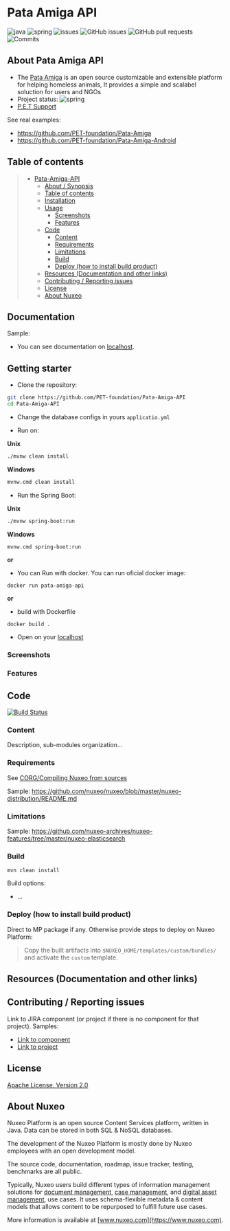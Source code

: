 # Pata Amiga API
![java](https://img.shields.io/badge/java-17-blue)
![spring](https://img.shields.io/badge/spring-3.1-green)
![issues](https://img.shields.io/github/contributors/PET-foundation/Pata-Amiga-API)
![GitHub issues](https://img.shields.io/github/issues/PET-foundation/Pata-Amiga-API)
![GitHub pull requests](https://img.shields.io/github/issues-pr/PET-foundation/Pata-Amiga-API)
![Commits](https://img.shields.io/github/commit-activity/m/PET-foundation/Pata-Amiga-API)

## About Pata Amiga API

* The [Pata Amiga](https://pet-foundation.github.io/Pata-Amiga-LandingPage/) is an open source customizable and extensible platform for helping homeless animals, It provides a simple and scalabel soluction for users and NGOs
* Project status: ![spring](https://img.shields.io/badge/working-green)
* [P.E.T Support](mailto:matheusvictorhenrique@gmail.com)

See real examples:

* <https://github.com/PET-foundation/Pata-Amiga>
* <https://github.com/PET-foundation/Pata-Amiga-Android>

## Table of contents

> * [Pata-Amiga-API](#pata-amiga-api)
>   * [About / Synopsis](#about--synopsis)
>   * [Table of contents](#table-of-contents)
>   * [Installation](#installation)
>   * [Usage](#usage)
>     * [Screenshots](#screenshots)
>     * [Features](#features)
>   * [Code](#code)
>     * [Content](#content)
>     * [Requirements](#requirements)
>     * [Limitations](#limitations)
>     * [Build](#build)
>     * [Deploy (how to install build product)](#deploy-how-to-install-build-product)
>   * [Resources (Documentation and other links)](#resources-documentation-and-other-links)
>   * [Contributing / Reporting issues](#contributing--reporting-issues)
>   * [License](#license)
>   * [About Nuxeo](#about-nuxeo)

## Documentation

Sample:

* You can see documentation on [localhost](http://localhost:8080/swagger-ui).

## Getting starter
* Clone the repository:
  
```bash
git clone https://github.com/PET-foundation/Pata-Amiga-API
cd Pata-Amiga-API
```
* Change the database configs in yours ```applicatio.yml```

* Run on:

**Unix**

```bash
./mvnw clean install
```

**Windows**

```bash
mvnw.cmd clean install
```

- Run the Spring Boot:

**Unix**

```bash
./mvnw spring-boot:run
```

**Windows**

```bash
mvnw.cmd spring-boot:run
```

**or**

* You can Run with docker. You can run oficial docker image:

```docker
docker run pata-amiga-api
```

**or**

* build with Dockerfile
```
docker build .
```

* Open on your [localhost](http://localhost:8080/api)

### Screenshots

### Features

## Code

[![Build Status](https://qa.nuxeo.org/jenkins/buildStatus/icon?job=/nuxeo/addons_nuxeo-sample-project-master)](https://qa.nuxeo.org/jenkins/job/nuxeo/job/addons_nuxeo-sample-project-master/)

### Content

Description, sub-modules organization...

### Requirements

See [CORG/Compiling Nuxeo from sources](http://doc.nuxeo.com/x/xION)

Sample: <https://github.com/nuxeo/nuxeo/blob/master/nuxeo-distribution/README.md>

### Limitations

Sample: <https://github.com/nuxeo-archives/nuxeo-features/tree/master/nuxeo-elasticsearch>

### Build

    mvn clean install

Build options:

* ...

### Deploy (how to install build product)

Direct to MP package if any. Otherwise provide steps to deploy on Nuxeo Platform:

 > Copy the built artifacts into `$NUXEO_HOME/templates/custom/bundles/` and activate the `custom` template.

## Resources (Documentation and other links)

## Contributing / Reporting issues

Link to JIRA component (or project if there is no component for that project). Samples:

* [Link to component](https://jira.nuxeo.com/issues/?jql=project%20%3D%20NXP%20AND%20component%20%3D%20Elasticsearch%20AND%20Status%20!%3D%20%22Resolved%22%20ORDER%20BY%20updated%20DESC%2C%20priority%20DESC%2C%20created%20ASC)
* [Link to project](https://jira.nuxeo.com/secure/CreateIssue!default.jspa?project=NXP)

## License

[Apache License, Version 2.0](http://www.apache.org/licenses/LICENSE-2.0.html)

## About Nuxeo

Nuxeo Platform is an open source Content Services platform, written in Java. Data can be stored in both SQL & NoSQL databases.

The development of the Nuxeo Platform is mostly done by Nuxeo employees with an open development model.

The source code, documentation, roadmap, issue tracker, testing, benchmarks are all public.

Typically, Nuxeo users build different types of information management solutions for [document management](https://www.nuxeo.com/solutions/document-management/), [case management](https://www.nuxeo.com/solutions/case-management/), and [digital asset management](https://www.nuxeo.com/solutions/dam-digital-asset-management/), use cases. It uses schema-flexible metadata & content models that allows content to be repurposed to fulfill future use cases.

More information is available at [www.nuxeo.com](https://www.nuxeo.com).
